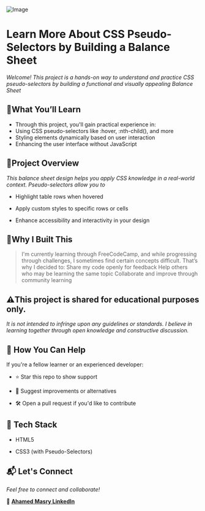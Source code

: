![Image](https://github.com/user-attachments/assets/e667da9c-8150-4912-beb4-59f647875d49)

# Learn More About CSS Pseudo-Selectors by Building a Balance Sheet

_Welcome! This project is a hands-on way to understand and practice CSS pseudo-selectors by building a functional and visually appealing Balance Sheet_

## 🧠What You’ll Learn

- Through this project, you'll gain practical experience in:
- Using CSS pseudo-selectors like :hover, :nth-child(), and more
- Styling elements dynamically based on user interaction
- Enhancing the user interface without JavaScript

## 📁Project Overview

_This balance sheet design helps you apply CSS knowledge in a real-world context. Pseudo-selectors allow you to_

- Highlight table rows when hovered

- Apply custom styles to specific rows or cells

- Enhance accessibility and interactivity in your design



## 🚀Why I Built This
> I'm currently learning through FreeCodeCamp, and while progressing through challenges, I sometimes find certain concepts difficult. That’s why I decided to:
>Share my code openly for feedback Help others who may be learning the same topic
Collaborate and improve through community learning


## ⚠️This project is shared for educational purposes only.
_It is not intended to infringe upon any guidelines or standards. I believe in learning together through open knowledge and constructive discussion._

## 🙌 How You Can Help
If you're a fellow learner or an experienced developer:

- ⭐ Star this repo to show support

- 🧠 Suggest improvements or alternatives

- 🛠️ Open a pull request if you'd like to contribute

## 📌 Tech Stack
- HTML5

- CSS3 (with Pseudo-Selectors)

## 📬 Let's Connect
_Feel free to connect and collaborate!_

🔗 [**Ahamed Masry LinkedIn**](https://www.linkedin.com/in/ahamedmasry-cs/)



